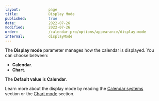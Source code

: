```yaml
---
layout:             page
title:              Display Mode 
published:          true
date:               2022-07-26
modified:           2022-07-26
order:              /calendar-pro/options/appearance/display-mode
internal:           displayMode
---
```

The **Display mode** parameter manages how the calendar is displayed. You can choose between:
- **Calendar**.
- **Chart**.

The **Default value** is **Calendar**.

Learn more about the display mode by reading the [Calendar systems](../../features/calendar-systems.md) section or the [Chart mode](../../features/chart-mode.md) section.
